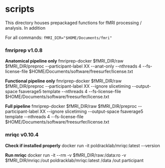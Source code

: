 # scripts
This directory houses prepackaged functions for fMRI processing / analysis. In addition 

For all commands:
`fMRI_DIR="$HOME/Documents/fmri"`

### fmriprep v1.0.8
**Anatomical pipeline only**
fmriprep-docker $fMRI_DIR/raw $fMRI_DIR/preproc --participant-label XX --anat-only --nthreads 4 --fs-license-file $HOME/Documents/software/freesurfer/license.txt

**Functional pipeline only**
fmriprep-docker $fMRI_DIR/raw $fMRI_DIR/preproc --participant-label XX --ignore slicetiming --output-space fsaverage5 template --nthreads 4 --fs-license-file $HOME/Documents/software/freesurfer/license.txt

**Full pipeline**
fmriprep-docker $fMRI_DIR/raw $fMRI_DIR/preproc --participant-label XX --ignore slicetiming --output-space fsaverage5 template --nthreads 4 --fs-license-file $HOME/Documents/software/freesurfer/license.txt

### mriqc v0.10.4
**Check if installed properly**
docker run -it poldracklab/mriqc:latest --version

**Run mriqc**
docker run -it --rm -v $fMRI_DIR/raw:/data:ro -v $fMRI_DIR/mriqc:/out poldracklab/mriqc:latest /data /out participant